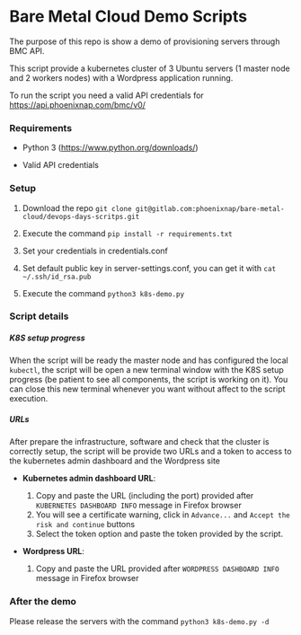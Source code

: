 # Bare Metal Cloud Demo Scripts

The purpose of this repo is show a demo of provisioning servers through BMC API.

This script provide a kubernetes cluster of 3 Ubuntu servers (1 master node and 2 workers nodes) with a Wordpress application running.

To run the script you need a valid API credentials for https://api.phoenixnap.com/bmc/v0/

### Requirements

- Python 3 (https://www.python.org/downloads/)

- Valid API credentials

### Setup

1. Download the repo ```git clone git@gitlab.com:phoenixnap/bare-metal-cloud/devops-days-scritps.git```

2. Execute the command ```pip install -r requirements.txt```

3. Set your credentials in credentials.conf

4. Set default public key in server-settings.conf, you can get it with ```cat ~/.ssh/id_rsa.pub```

5. Execute the command ```python3 k8s-demo.py```

### Script details

##### K8S setup progress 
When the script will be ready the master node and has configured the local ```kubectl```, the script will be open a new terminal window with the K8S setup progress (be patient to see all components, the script is working on it). You can close this new terminal whenever you want without affect to the script execution. 

##### URLs
After prepare the infrastructure, software and check that the cluster is correctly setup, the script will be provide two URLs and a token to access to the kubernetes admin dashboard and the Wordpress site

- **Kubernetes admin dashboard URL**: 
    1. Copy and paste the URL (including the port) provided after ```KUBERNETES DASHBOARD INFO``` message in Firefox browser
    2. You will see a certificate warning, click in ```Advance...``` and ```Accept the risk and continue``` buttons
    3. Select the token option and paste the token provided by the script.

- **Wordpress URL**: 
    1. Copy and paste the URL provided after ```WORDPRESS DASHBOARD INFO``` message in Firefox browser


### After the demo

Please release the servers with the command ```python3 k8s-demo.py -d```
